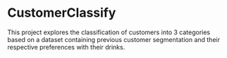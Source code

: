 # CustomerClassify
This project explores the classification of customers into 3 categories based on a dataset containing previous customer segmentation and their respective preferences with their drinks.
